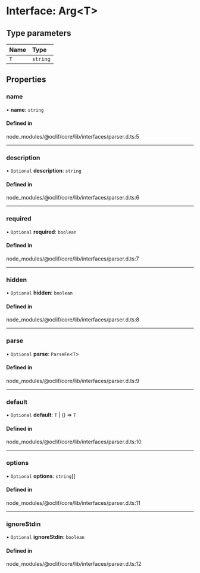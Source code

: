 # Interface: Arg<T\>

## Type parameters

| Name | Type |
| :------ | :------ |
| `T` | `string` |

## Properties

### name

• **name**: `string`

#### Defined in

node_modules/@oclif/core/lib/interfaces/parser.d.ts:5

___

### description

• `Optional` **description**: `string`

#### Defined in

node_modules/@oclif/core/lib/interfaces/parser.d.ts:6

___

### required

• `Optional` **required**: `boolean`

#### Defined in

node_modules/@oclif/core/lib/interfaces/parser.d.ts:7

___

### hidden

• `Optional` **hidden**: `boolean`

#### Defined in

node_modules/@oclif/core/lib/interfaces/parser.d.ts:8

___

### parse

• `Optional` **parse**: `ParseFn`<`T`\>

#### Defined in

node_modules/@oclif/core/lib/interfaces/parser.d.ts:9

___

### default

• `Optional` **default**: `T` \| () => `T`

#### Defined in

node_modules/@oclif/core/lib/interfaces/parser.d.ts:10

___

### options

• `Optional` **options**: `string`[]

#### Defined in

node_modules/@oclif/core/lib/interfaces/parser.d.ts:11

___

### ignoreStdin

• `Optional` **ignoreStdin**: `boolean`

#### Defined in

node_modules/@oclif/core/lib/interfaces/parser.d.ts:12
